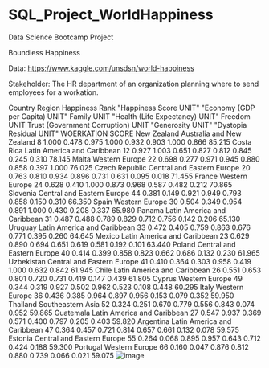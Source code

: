 # SQL_Project_WorldHappiness
Data Science Bootcamp Project

Boundless Happiness

Data: https://www.kaggle.com/unsdsn/world-happiness

Stakeholder: The HR department of an organization planning where to send employees for a workation.


Country	Region	Happiness Rank	"Happiness Score 
UNIT"	"Economy (GDP per Capita) 
UNIT"	Family UNIT	"Health 
(Life Expectancy) UNIT"	Freedom UNIT	Trust (Government Corruption) UNIT	"Generosity
UNIT"	"Dystopia Residual
UNIT"	WOERKATION SCORE
New Zealand	Australia and New Zealand	8	1.000	0.478	0.975	1.000	0.932	0.903	1.000	0.866	85.215
Costa Rica	Latin America and Caribbean	12	0.927	1.003	0.651	0.827	0.812	0.845	0.245	0.310	78.145
Malta	Western Europe	22	0.698	0.277	0.971	0.945	0.880	0.858	0.397	1.000	76.025
Czech Republic	Central and Eastern Europe	20	0.763	0.810	0.934	0.896	0.731	0.631	0.095	0.018	71.455
France	Western Europe	24	0.628	0.410	1.000	0.873	0.968	0.587	0.482	0.212	70.865
Slovenia	Central and Eastern Europe	44	0.381	0.149	0.921	0.949	0.793	0.858	0.150	0.310	66.350
Spain	Western Europe	30	0.504	0.349	0.954	0.891	1.000	0.430	0.208	0.337	65.980
Panama	Latin America and Caribbean	31	0.487	0.488	0.789	0.829	0.712	0.756	0.142	0.206	65.130
Uruguay	Latin America and Caribbean	33	0.472	0.405	0.759	0.863	0.676	0.771	0.395	0.260	64.645
Mexico	Latin America and Caribbean	23	0.629	0.890	0.694	0.651	0.619	0.581	0.192	0.101	63.440
Poland	Central and Eastern Europe	40	0.414	0.399	0.858	0.823	0.662	0.686	0.132	0.230	61.965
Uzbekistan	Central and Eastern Europe	41	0.410	0.364	0.303	0.958	0.419	1.000	0.632	0.842	61.945
Chile	Latin America and Caribbean	26	0.551	0.653	0.801	0.720	0.731	0.419	0.147	0.439	61.805
Cyprus	Western Europe	49	0.344	0.319	0.927	0.502	0.962	0.523	0.108	0.448	60.295
Italy	Western Europe	36	0.436	0.385	0.964	0.897	0.956	0.153	0.079	0.352	59.950
Thailand	Southeastern Asia	52	0.324	0.251	0.670	0.779	0.556	0.843	0.074	0.952	59.865
Guatemala	Latin America and Caribbean	27	0.547	0.937	0.369	0.571	0.400	0.797	0.205	0.403	59.820
Argentina	Latin America and Caribbean	47	0.364	0.457	0.721	0.814	0.657	0.661	0.132	0.078	59.575
Estonia	Central and Eastern Europe	55	0.264	0.068	0.895	0.957	0.643	0.712	0.424	0.188	59.300
Portugal	Western Europe	66	0.160	0.047	0.876	0.812	0.880	0.739	0.066	0.021	59.075
![image](https://github.com/user-attachments/assets/f5c32e6f-d9e6-43b0-92a3-2b69f7713e2b)
